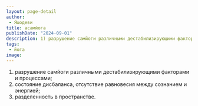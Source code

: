 ```yaml
---
layout: page-detail
author:
 - Яшодеви
title: асамйога
publishDate: "2024-09-01"
description: 1) разрушение самйоги различными дестабилизирующими факторами и процессами;
tags:
 - йога
image: 
---
```


1) разрушение самйоги различными дестабилизирующими факторами и процессами;
2) состояние дисбаланса, отсутствие равновесия между сознанием и энергией;
3) разделенность в пространстве.

